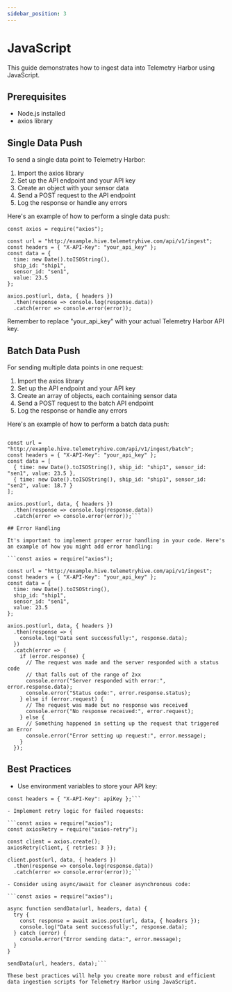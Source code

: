 ```yaml
---
sidebar_position: 3
---
```


# JavaScript

This guide demonstrates how to ingest data into Telemetry Harbor using JavaScript.

## Prerequisites

- Node.js installed
- axios library

## Single Data Push

To send a single data point to Telemetry Harbor:

1. Import the axios library
2. Set up the API endpoint and your API key
3. Create an object with your sensor data
4. Send a POST request to the API endpoint
5. Log the response or handle any errors

Here's an example of how to perform a single data push:
```
const axios = require("axios");

const url = "http://example.hive.telemetryhive.com/api/v1/ingest";
const headers = { "X-API-Key": "your_api_key" };
const data = {
  time: new Date().toISOString(),
  ship_id: "ship1",
  sensor_id: "sen1",
  value: 23.5
};

axios.post(url, data, { headers })
  .then(response => console.log(response.data))
  .catch(error => console.error(error));
```
Remember to replace "your_api_key" with your actual Telemetry Harbor API key.

## Batch Data Push

For sending multiple data points in one request:

1. Import the axios library
2. Set up the API endpoint and your API key
3. Create an array of objects, each containing sensor data
4. Send a POST request to the batch API endpoint
5. Log the response or handle any errors

Here's an example of how to perform a batch data push:

```const axios = require("axios");

const url = "http://example.hive.telemetryhive.com/api/v1/ingest/batch";
const headers = { "X-API-Key": "your_api_key" };
const data = [
  { time: new Date().toISOString(), ship_id: "ship1", sensor_id: "sen1", value: 23.5 },
  { time: new Date().toISOString(), ship_id: "ship1", sensor_id: "sen2", value: 18.7 }
];

axios.post(url, data, { headers })
  .then(response => console.log(response.data))
  .catch(error => console.error(error));```

## Error Handling

It's important to implement proper error handling in your code. Here's an example of how you might add error handling:

```const axios = require("axios");

const url = "http://example.hive.telemetryhive.com/api/v1/ingest";
const headers = { "X-API-Key": "your_api_key" };
const data = {
  time: new Date().toISOString(),
  ship_id: "ship1",
  sensor_id: "sen1",
  value: 23.5
};

axios.post(url, data, { headers })
  .then(response => {
    console.log("Data sent successfully:", response.data);
  })
  .catch(error => {
    if (error.response) {
      // The request was made and the server responded with a status code
      // that falls out of the range of 2xx
      console.error("Server responded with error:", error.response.data);
      console.error("Status code:", error.response.status);
    } else if (error.request) {
      // The request was made but no response was received
      console.error("No response received:", error.request);
    } else {
      // Something happened in setting up the request that triggered an Error
      console.error("Error setting up request:", error.message);
    }
  });
```
## Best Practices

- Use environment variables to store your API key:

```const apiKey = process.env.TELEMETRY_HARBOR_API_KEY;
const headers = { "X-API-Key": apiKey };```

- Implement retry logic for failed requests:

```const axios = require("axios");
const axiosRetry = require("axios-retry");

const client = axios.create();
axiosRetry(client, { retries: 3 });

client.post(url, data, { headers })
  .then(response => console.log(response.data))
  .catch(error => console.error(error));```

- Consider using async/await for cleaner asynchronous code:

```const axios = require("axios");

async function sendData(url, headers, data) {
  try {
    const response = await axios.post(url, data, { headers });
    console.log("Data sent successfully:", response.data);
  } catch (error) {
    console.error("Error sending data:", error.message);
  }
}

sendData(url, headers, data);```

These best practices will help you create more robust and efficient data ingestion scripts for Telemetry Harbor using JavaScript.